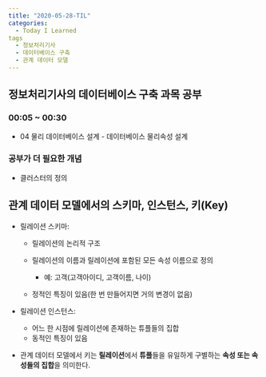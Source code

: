 ```yaml
---
title: "2020-05-28-TIL"
categories:
  - Today I Learned
tags
  - 정보처리기사
  - 데이터베이스 구축
  - 관계 데이터 모델
---
```


## 정보처리기사의 데이터베이스 구축 과목 공부
### 00:05 ~ 00:30
  - 04 물리 데이터베이스 설계 - 데이터베이스 물리속성 설계

### 공부가 더 필요한 개념
  - 클러스터의 정의


## 관계 데이터 모델에서의 스키마, 인스턴스, 키(Key)
  - 릴레이션 스키마:
    - 릴레이션의 논리적 구조
    - 릴레이션의 이름과 릴레이션에 포함된 모든 속성 이름으로 정의
      - 예: 고객(고객아이디, 고객이름, 나이)
    
    - 정적인 특징이 있음(한 번 만들어지면 거의 변경이 없음)
  
  - 릴레이션 인스턴스:
    - 어느 한 시점에 릴레이션에 존재하는 튜플들의 집합
    - 동적인 특징이 있음
  
  - 관계 데이터 모델에서 키는 **릴레이션**에서 **튜플**들을 유일하게 구별하는 **속성 또는 속성들의 집합**을 의미한다.
  
